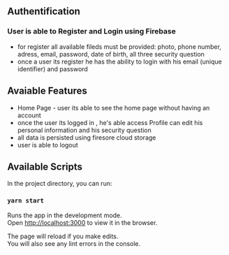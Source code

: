 ## Authentification

### User is able to Register and Login using Firebase 
- for register all available fileds must be provided: photo, phone number, adress, email, password, date of birth, all three security question
- once a user its register he has the ability to login with his email (unique identifier) and password

## Avaiable Features
- Home Page - user its able to see the home page without having an account
- once the user its logged in , he's able access Profile can edit his personal information and his security question
- all data is persisted using firesore cloud storage
- user is able to logout

## Available Scripts

In the project directory, you can run:

### `yarn start`

Runs the app in the development mode.<br />
Open [http://localhost:3000](http://localhost:3000) to view it in the browser.

The page will reload if you make edits.<br />
You will also see any lint errors in the console.

